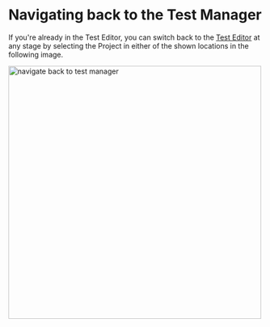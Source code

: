 # Navigating back to the Test Manager
If you're already in the Test Editor, you can switch back to the [Test Editor](Test-Manager.md) at any stage by selecting the Project in either of the shown locations in the following image.

<img src="navigate-to-tm.png" alt="navigate back to test manager" width="500"/>
